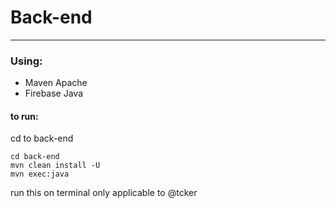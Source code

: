 # Back-end 

---

### Using:
- Maven Apache
- Firebase Java

#### to run:
cd to back-end

```
cd back-end
mvn clean install -U
mvn exec:java
```

run this on terminal only applicable to @tcker